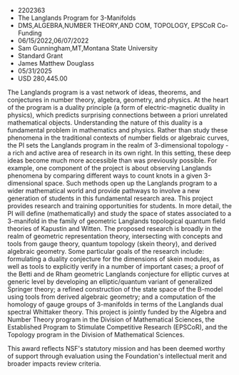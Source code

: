 
* 2202363
* The Langlands Program for 3-Manifolds
* DMS,ALGEBRA,NUMBER THEORY,AND COM, TOPOLOGY, EPSCoR Co-Funding
* 06/15/2022,06/07/2022
* Sam Gunningham,MT,Montana State University
* Standard Grant
* James Matthew Douglass
* 05/31/2025
* USD 280,445.00

The Langlands program is a vast network of ideas, theorems, and conjectures in
number theory, algebra, geometry, and physics. At the heart of the program is a
duality principle (a form of electric-magnetic duality in physics), which
predicts surprising connections between a priori unrelated mathematical objects.
Understanding the nature of this duality is a fundamental problem in mathematics
and physics. Rather than study these phenomena in the traditional contexts of
number fields or algebraic curves, the PI sets the Langlands program in the
realm of 3-dimensional topology - a rich and active area of research in its own
right. In this setting, these deep ideas become much more accessible than was
previously possible. For example, one component of the project is about
observing Langlands phenomena by comparing different ways to count knots in a
given 3-dimensional space. Such methods open up the Langlands program to a wider
mathematical world and provide pathways to involve a new generation of students
in this fundamental research area. This project provides research and training
opportunities for students. In more detail, the PI will define (mathematically)
and study the space of states associated to a 3-manifold in the family of
geometric Langlands topological quantum field theories of Kapustin and Witten.
The proposed research is broadly in the realm of geometric representation
theory, intersecting with concepts and tools from gauge theory, quantum topology
(skein theory), and derived algebraic geometry. Some particular goals of the
research include: formulating a duality conjecture for the dimensions of skein
modules, as well as tools to explicitly verify in a number of important cases; a
proof of the Betti and de Rham geometric Langlands conjecture for elliptic
curves at generic level by developing an elliptic/quantum variant of generalized
Springer theory; a refined construction of the state space of the B-model using
tools from derived algebraic geometry; and a computation of the homology of
gauge groups of 3-manifolds in terms of the Langlands dual spectral Whittaker
theory. This project is jointly funded by the Algebra and Number Theory program
in the Division of Mathematical Sciences, the Established Program to Stimulate
Competitive Research (EPSCoR), and the Topology program in the Division of
Mathematical Sciences.

This award reflects NSF's statutory mission and has been deemed worthy of
support through evaluation using the Foundation's intellectual merit and broader
impacts review criteria.
